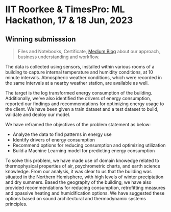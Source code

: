 # IIT Roorkee & TimesPro: ML Hackathon, 17 &amp; 18 Jun, 2023
## Winning submisssion

> Files and Notebooks, Certificate, [Medium Blog](https://medium.com/@hanishpaturi/household-appliance-energy-usage-prediction-eda-and-advanced-regression-modeling-with-pandas-6f12836df0ee) about our approach, business understanding and workflow.

The data is collected using sensors, installed within various rooms of a building to capture internal temperature and humidity conditions, at 10 minute intervals. Atmospheric weather conditions, which were recorded in the same intervals at a nearby weather station, are available as well.

The target is the log transformed energy consumption of the building. Additionally, we've also identified the drivers of energy consumption, reported our findings and recommendations for optimizing energy usage to the client. We have been given a train dataset and a test dataset to build, validate and deploy our model.

We have reframed the objectives of the problem statement as below:
- Analyze the data to find patterns in energy use
- Identify drivers of energy consumption
- Recommend options for reducing consumption and optimizing utilization
- Build a Machine Learning model for predicting energy consumption

To solve this problem, we have made use of domain knowedge related to thermophysical properties of air, psychrometric charts, and earth science knowledge.
From our analysis, it was clear to us that the building was situated in the Northern Hemisphere, with high levels of winter preciptation and dry summers. Based the geography of the building, we have also provided recommendations for reducing consumption, retrofitting measures and ppassive heating and humidification options. We have suggested these options based on sound architectural and thermodynamic systems principles.
